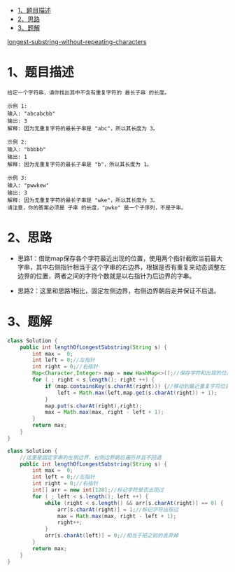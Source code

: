 
<!-- TOC -->

- [1、题目描述](#1题目描述)
- [2、思路](#2思路)
- [3、题解](#3题解)

<!-- /TOC -->




[longest-substring-without-repeating-characters](https://leetcode-cn.com/problems/longest-substring-without-repeating-characters/)

# 1、题目描述

```
给定一个字符串，请你找出其中不含有重复字符的 最长子串 的长度。

示例 1:
输入: "abcabcbb"
输出: 3 
解释: 因为无重复字符的最长子串是 "abc"，所以其长度为 3。

示例 2:
输入: "bbbbb"
输出: 1
解释: 因为无重复字符的最长子串是 "b"，所以其长度为 1。

示例 3:
输入: "pwwkew"
输出: 3
解释: 因为无重复字符的最长子串是 "wke"，所以其长度为 3。
请注意，你的答案必须是 子串 的长度，"pwke" 是一个子序列，不是子串。
```


# 2、思路

- 思路1：借助map保存各个字符最近出现的位置，使用两个指针截取当前最大字串，其中右侧指针相当于这个字串的右边界，根据是否有重复来动态调整左边界的位置，两者之间的字符个数就是以右指针为后边界的字串。

- 思路2：这里和思路1相比，固定左侧边界，右侧边界朝后走并保证不后退。





# 3、题解



```java
class Solution {
    public int lengthOfLongestSubstring(String s) {
        int max =  0;
        int left = 0;//左指针
        int right = 0;//右指针
        Map<Character,Integer> map = new HashMap<>();//保存字符和出现的位置下标
        for ( ; right < s.length(); right ++) {
            if (map.containsKey(s.charAt(right))) {//移动到最近重复字符位置的下一个位置，并且不后退
                left = Math.max(left,map.get(s.charAt(right)) + 1);
            }
            map.put(s.charAt(right),right);
            max = Math.max(max, right - left + 1);
        }
        return max;
    }
}
```



```java
class Solution {
    //这里是固定字串的左侧边界，右侧边界朝后遍历并且不回退
    public int lengthOfLongestSubstring(String s) {
        int max =  0;
        int left = 0;//左指针
        int right = 0;//右指针
        int[] arr = new int[128];//标记字符是否出现过
        for ( ; left < s.length(); left ++) {
            while (right < s.length() && arr[s.charAt(right)] == 0) {
                arr[s.charAt(right)] = 1;//标记字符出现过
                max = Math.max(max, right - left + 1);
                right++;
            }
            arr[s.charAt(left)] = 0;//相当于把之前的丢弃掉
        }
        return max;
    }
}
```